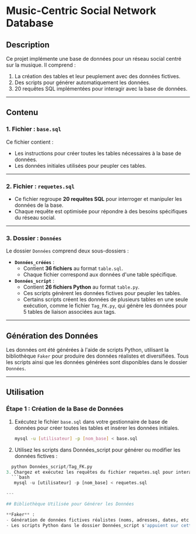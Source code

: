 # Music-Centric Social Network Database

## Description
Ce projet implémente une base de données pour un réseau social centré sur la musique. Il comprend :
1. La création des tables et leur peuplement avec des données fictives.
2. Des scripts pour générer automatiquement les données.
3. 20 requêtes SQL implémentées pour interagir avec la base de données.

---

## Contenu

### 1. **Fichier : `base.sql`**
Ce fichier contient :
- Les instructions pour créer toutes les tables nécessaires à la base de données.
- Les données initiales utilisées pour peupler ces tables.

---

### 2. **Fichier : `requetes.sql`**
- Ce fichier regroupe **20 requêtes SQL** pour interroger et manipuler les données de la base.
- Chaque requête est optimisée pour répondre à des besoins spécifiques du réseau social.

---

### 3. **Dossier : `Données`**
Le dossier `Données` comprend deux sous-dossiers :
- **`Données_créées`** :
  - Contient **36 fichiers** au format `table.sql`.
  - Chaque fichier correspond aux données d'une table spécifique.
- **`Données_script`** :
  - Contient **26 fichiers Python** au format `table.py`.
  - Ces scripts génèrent les données fictives pour peupler les tables.
  - Certains scripts créent les données de plusieurs tables en une seule exécution, comme le fichier `Tag_FK.py`, qui génère les données pour 5 tables de liaison associées aux tags.

---

## Génération des Données

Les données ont été générées à l'aide de scripts Python, utilisant la bibliothèque `Faker` pour produire des données réalistes et diversifiées. Tous les scripts ainsi que les données générées sont disponibles dans le dossier `Données`.

---

## Utilisation

### Étape 1 : Création de la Base de Données
1. Exécutez le fichier `base.sql` dans votre gestionnaire de base de données pour créer toutes les tables et insérer les données initiales.
   ```bash
   mysql -u [utilisateur] -p [nom_base] < base.sql
2. Utilisez les scripts dans Données_script pour générer ou modifier les données fictives :
```Python
  python Données_script/Tag_FK.py
3. Chargez et exécutez les requêtes du fichier requetes.sql pour interagir avec la base : 
  ```bash
   mysql -u [utilisateur] -p [nom_base] < requetes.sql

--- 

## Bibliothèque Utilisée pour Générer les Données

**Faker** :
- Génération de données fictives réalistes (noms, adresses, dates, etc.).
- Les scripts Python dans le dossier Données_script s'appuient sur cette bibliothèque.
